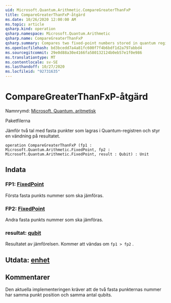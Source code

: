 ```yaml
---
uid: Microsoft.Quantum.Arithmetic.CompareGreaterThanFxP
title: CompareGreaterThanFxP-åtgärd
ms.date: 10/26/2020 12:00:00 AM
ms.topic: article
qsharp.kind: operation
qsharp.namespace: Microsoft.Quantum.Arithmetic
qsharp.name: CompareGreaterThanFxP
qsharp.summary: Compares two fixed-point numbers stored in quantum registers, and controls a flip on the result.
ms.openlocfilehash: bd3bcedd7a4a81fc600f7f4b6bdf1d2a797abbd4
ms.sourcegitcommit: 29e0d88a30e4166fa580132124b0eb57e1f0e986
ms.translationtype: MT
ms.contentlocale: sv-SE
ms.lasthandoff: 10/27/2020
ms.locfileid: "92731635"
---
```

# <a name="comparegreaterthanfxp-operation"></a>CompareGreaterThanFxP-åtgärd

Namnrymd: [Microsoft. Quantum. aritmetisk](xref:Microsoft.Quantum.Arithmetic)

Paketfilerna [](https://nuget.org/packages/)


Jämför två tal med fasta punkter som lagras i Quantum-registren och styr en vändning på resultatet.

```qsharp
operation CompareGreaterThanFxP (fp1 : Microsoft.Quantum.Arithmetic.FixedPoint, fp2 : Microsoft.Quantum.Arithmetic.FixedPoint, result : Qubit) : Unit
```


## <a name="input"></a>Indata

### <a name="fp1--fixedpoint"></a>FP1: [FixedPoint](xref:Microsoft.Quantum.Arithmetic.FixedPoint)

Första fasta punkts nummer som ska jämföras.


### <a name="fp2--fixedpoint"></a>FP2: [FixedPoint](xref:Microsoft.Quantum.Arithmetic.FixedPoint)

Andra fasta punkts nummer som ska jämföras.


### <a name="result--qubit"></a>resultat: [qubit](xref:microsoft.quantum.lang-ref.qubit)

Resultatet av jämförelsen. Kommer att vändas om `fp1 > fp2` .



## <a name="output--unit"></a>Utdata: [enhet](xref:microsoft.quantum.lang-ref.unit)



## <a name="remarks"></a>Kommentarer

Den aktuella implementeringen kräver att de två fasta punkternas nummer har samma punkt position och samma antal qubits.